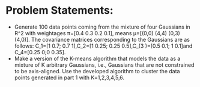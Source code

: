 # Problem Statements:

* Generate 100 data points coming from the mixture of four Gaussians in R^2 with weightages π=[0.4 0.3 0.2 0.1], means μ=[(0,0) (4,4) (0,3) (4,0)].  The covariance matrices corresponding to the Gaussians are as follows: C_1=[1 0.7; 0.7 1],C_2=[1 0.25; 0.25 0.5],C_(3 )=[0.5 0.1; 1 0.1]and C_4=[0.25 0;0 0.35].
*	Make a version of the K-means algorithm that models the data as a mixture of K arbitrary Gaussians, i.e., Gaussians that are not constrained to be axis-aligned.  Use the developed algorithm to cluster the data points generated in part 1 with K=1,2,3,4,5,6.
